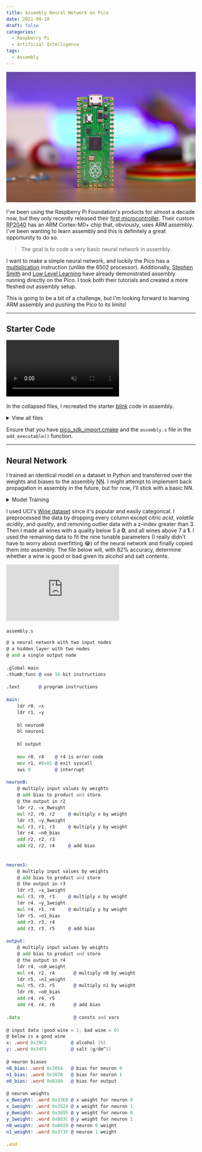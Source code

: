 ```yaml
---
title: Assembly Neural Network on Pico
date: 2021-09-10
draft: false
categories:
  - Raspberry Pi
  - Artificial Intelligence
tags:
  - Assembly
---
```


![Raspberry Pi Pico](/images/20.webp)

I've been using the Raspberry Pi Foundation's products for almost a decade now, but they only recently released their [first microcontroller](https://www.raspberrypi.org/documentation/microcontrollers/raspberry-pi-pico.html). Their custom <abbr title="Raspberry Pi 2040">RP2040</abbr> has an ARM Cortex-M0+ chip that, obviously, uses ARM assembly. I've been wanting to learn assembly and this is definitely a great opportunity to do so.

> The goal is to code a very basic neural network in assembly.

I want to make a simple neural network, and luckily the Pico has a [multiplication](https://developer.arm.com/documentation/ddi0210/c/Introduction/Instruction-set-summary/Thumb-instruction-summary) instruction (unlike the 6502 processor). Additionally, [Stephen Smith](https://smist08.wordpress.com/2021/04/24/bit-banging-the-raspberry-pi-picos-gpio-registers/) and [Low Level Learning](https://www.youtube.com/watch?v=ZS_Cbmf3z-U) have already demonstrated assembly running directly on the Pico. I took both their tutorials and created a more fleshed out assembly setup.

This is going to be a bit of a challenge, but I'm looking forward to learning ARM assembly and pushing the Pico to its limits!

---

## Starter Code

<video controls loop muted preload="metadata" src="/data/blink.mp4#t=0.25"></video>

In the collapsed files, I recreated the starter [_blink_](https://datasheets.raspberrypi.org/soft/blink.uf2) code in assembly.

<details>
<summary>View all files</summary>

`assembly.s`

```asm
.global main
.thumb_func @ use 16-bit instructions

@@@@@@@
.data @ constants and variables
@@@@@@@

gpiosetdiroutreg: .word 0xd0000024 @ address of gpio out register
gpiosetonreg: .word 0xd0000014     @ address of gpio on register
gpiosetoffreg: .word 0xd0000018    @ address of gpio off register

.equ led, 25         @ set led pin to 25
.equ gpio_out, 1     @ enable gpio output
.equ sleep_time, 250 @ sleep time in ms

@@@@@@@
.text @ program instructions
@@@@@@@

main:
    mov r0, #led
    bl gpio_init        @ initialize led pin

    mov r0, #led
    mov r1, #gpio_out
    bl gpiosetout       @ enable led

    b blink


blink:
    mov r0, #led
    bl gpio_on          @ turn on led

    ldr r0, =sleep_time
    bl sleep_ms         @ sleep for sleep_time ms

    mov r0, #led
    bl gpio_off         @ turn off led

    ldr r0, =sleep_time
    bl sleep_ms

    b blink             @ repeat to blink led


gpiosetout:
    movs r3, #1               @ set the output register to 1
    lsl r3, r0                @ shift to pin position
    ldr r2, =gpiosetdiroutreg @ get gpio out address
    ldr r2, [r2]
    str r3, [r2]
    bx lr


gpio_on:
    movs r3, #1
    lsl r3, r0
    ldr r2, =gpiosetonreg  @ get gpio on address
    ldr r2, [r2]
    str r3, [r2]
    bx lr


gpio_off:
    movs r3, #1
    lsl r3, r0
    ldr r2, =gpiosetoffreg @ get gpio off address
    ldr r2, [r2]
    str r3, [r2]
    bx lr

.end
```

`build.sh`

```shell
mkdir build
cd build/
cmake ..
make
cp assembly.uf2 /path/to/RPI-RP2/
```

`CMakeLists.txt and pico_sdk_import.cmake`

```Makefile
# CMakeLists.txt
cmake_minimum_required(VERSION 3.12)

# Pull in SDK (must be before project)
include(pico_sdk_import.cmake)

project(pico-asm C CXX ASM)
set(CMAKE_C_STANDARD 11)
set(CMAKE_CXX_STANDARD 17)

# Initialize the SDK
pico_sdk_init()

add_executable(pico-asm
        assembly.s
        )

# Pull in our pico_stdlib which aggregates commonly used features
target_link_libraries(pico-asm pico_stdlib)

# enable usb output, disable uart output
# pico_enable_stdio_usb(pico-asm 1)
# pico_enable_stdio_uart(pico-asm 0)

# create map/bin/hex/uf2 file etc.
pico_add_extra_outputs(pico-asm)

##########

# pico_sdk_import.cmake
# This is a copy of <PICO_SDK_PATH>/external/pico_sdk_import.cmake

# This can be dropped into an external project to help locate this SDK
# It should be include()ed prior to project()

if (DEFINED ENV{PICO_SDK_PATH} AND (NOT PICO_SDK_PATH))
    set(PICO_SDK_PATH $ENV{PICO_SDK_PATH})
    message("Using PICO_SDK_PATH from environment ('${PICO_SDK_PATH}')")
endif ()

if (DEFINED ENV{PICO_SDK_FETCH_FROM_GIT} AND (NOT PICO_SDK_FETCH_FROM_GIT))
    set(PICO_SDK_FETCH_FROM_GIT $ENV{PICO_SDK_FETCH_FROM_GIT})
    message("Using PICO_SDK_FETCH_FROM_GIT from environment ('${PICO_SDK_FETCH_FROM_GIT}')")
endif ()

if (DEFINED ENV{PICO_SDK_FETCH_FROM_GIT_PATH} AND (NOT PICO_SDK_FETCH_FROM_GIT_PATH))
    set(PICO_SDK_FETCH_FROM_GIT_PATH $ENV{PICO_SDK_FETCH_FROM_GIT_PATH})
    message("Using PICO_SDK_FETCH_FROM_GIT_PATH from environment ('${PICO_SDK_FETCH_FROM_GIT_PATH}')")
endif ()

set(PICO_SDK_PATH "${PICO_SDK_PATH}" CACHE PATH "Path to the Raspberry Pi Pico SDK")
set(PICO_SDK_FETCH_FROM_GIT "${PICO_SDK_FETCH_FROM_GIT}" CACHE BOOL "Set to ON to fetch copy of SDK from git if not otherwise locatable")
set(PICO_SDK_FETCH_FROM_GIT_PATH "${PICO_SDK_FETCH_FROM_GIT_PATH}" CACHE FILEPATH "location to download SDK")

if (NOT PICO_SDK_PATH)
    if (PICO_SDK_FETCH_FROM_GIT)
        include(FetchContent)
        set(FETCHCONTENT_BASE_DIR_SAVE ${FETCHCONTENT_BASE_DIR})
        if (PICO_SDK_FETCH_FROM_GIT_PATH)
            get_filename_component(FETCHCONTENT_BASE_DIR "${PICO_SDK_FETCH_FROM_GIT_PATH}" REALPATH BASE_DIR "${CMAKE_SOURCE_DIR}")
        endif ()
        FetchContent_Declare(
                pico_sdk
                GIT_REPOSITORY https://github.com/raspberrypi/pico-sdk
                GIT_TAG master
        )
        if (NOT pico_sdk)
            message("Downloading Raspberry Pi Pico SDK")
            FetchContent_Populate(pico_sdk)
            set(PICO_SDK_PATH ${pico_sdk_SOURCE_DIR})
        endif ()
        set(FETCHCONTENT_BASE_DIR ${FETCHCONTENT_BASE_DIR_SAVE})
    else ()
        message(FATAL_ERROR
                "SDK location was not specified. Please set PICO_SDK_PATH or set PICO_SDK_FETCH_FROM_GIT to on to fetch from git."
                )
    endif ()
endif ()

get_filename_component(PICO_SDK_PATH "${PICO_SDK_PATH}" REALPATH BASE_DIR "${CMAKE_BINARY_DIR}")
if (NOT EXISTS ${PICO_SDK_PATH})
    message(FATAL_ERROR "Directory '${PICO_SDK_PATH}' not found")
endif ()

set(PICO_SDK_INIT_CMAKE_FILE ${PICO_SDK_PATH}/pico_sdk_init.cmake)
if (NOT EXISTS ${PICO_SDK_INIT_CMAKE_FILE})
    message(FATAL_ERROR "Directory '${PICO_SDK_PATH}' does not appear to contain the Raspberry Pi Pico SDK")
endif ()

set(PICO_SDK_PATH ${PICO_SDK_PATH} CACHE PATH "Path to the Raspberry Pi Pico SDK" FORCE)

include(${PICO_SDK_INIT_CMAKE_FILE})
```

</details>

Ensure that you have [pico_sdk_import.cmake](https://raw.githubusercontent.com/raspberrypi/pico-examples/master/pico_sdk_import.cmake) and the `assembly.s` file in the `add_executable()` function.

---

## Neural Network

I trained an identical model on a dataset in Python and transferred over the weights and biases to the assembly <abbr title="Neural Network">NN</abbr>. I might attempt to implement back propagation in assembly in the future, but for now, I'll stick with a basic NN.

<details>
<summary>Model Training</summary>

# Small Wine Neural Network

## Imports and Setup

```python
import pandas as pd
from scipy import stats
import numpy as np

from sklearn.model_selection import train_test_split
from sklearn.preprocessing import StandardScaler
from sklearn.metrics import confusion_matrix, classification_report

import torch
from torch.utils.data import Dataset, DataLoader
import torch.nn as nn
import torch.optim as optim

import seaborn as sns
import matplotlib.pyplot as plt
```

```python
def plot(t_losses, t_accuracies):
    fig, axs = plt.subplots(1)

    ax1 = axs
    color = 'tab:red'
    ax1.set_xlabel('training steps')
    ax1.set_ylabel('loss', color=color)
    ax1.plot(range(len(t_losses)), t_losses, color=color)
    ax1.tick_params(axis='y', labelcolor=color)

    ax2 = ax1.twinx()

    color = 'tab:blue'
    ax2.set_ylabel('accuracy', color=color)
    ax2.plot(range(len(t_accuracies)), t_accuracies, color=color)
    ax2.tick_params(axis='y', labelcolor=color)

    fig.tight_layout()
    plt.show()
```

## Data Preprocessing

```python
white_wine = pd.read_csv('winequality-white.csv')
red_wine = pd.read_csv('winequality-red.csv')

wine = white_wine.append(red_wine, ignore_index=True)

include = ['alcohol', 'chlorides', 'quality']

wine = wine[include]

wine = wine[(np.abs(stats.zscore(wine)) < 3).all(axis=1)].reset_index(drop=True)

wine[include[2]] = wine[include[2]].map(
    lambda quality: 1 if quality in [8, 9] else (0 if quality in [3, 4] else -1)
)

wine = wine[wine[include[2]] != -1]

wine[include[:2]] -= np.mean(wine[include[:2]])
```

## 1. Data exploration

```python
wine
```

<table>
  <thead>
    <tr>
      <th></th>
      <th>alcohol</th>
      <th>chlorides</th>
      <th>quality</th>
    </tr>
  </thead>
  <tbody>
    <tr>
      <th>17</th>
      <td>1.901724</td>
      <td>-0.01986</td>
      <td>1</td>
    </tr>
    <tr>
      <th>20</th>
      <td>1.901724</td>
      <td>-0.01986</td>
      <td>1</td>
    </tr>
    <tr>
      <th>22</th>
      <td>-0.398276</td>
      <td>0.00014</td>
      <td>1</td>
    </tr>
    <tr>
      <th>44</th>
      <td>-1.098276</td>
      <td>0.01414</td>
      <td>0</td>
    </tr>
    <tr>
      <th>66</th>
      <td>-0.198276</td>
      <td>-0.00286</td>
      <td>1</td>
    </tr>
    <tr>
      <th>...</th>
      <td>...</td>
      <td>...</td>
      <td>...</td>
    </tr>
    <tr>
      <th>6240</th>
      <td>-0.798276</td>
      <td>0.03114</td>
      <td>0</td>
    </tr>
    <tr>
      <th>6242</th>
      <td>-0.598276</td>
      <td>0.06514</td>
      <td>0</td>
    </tr>
    <tr>
      <th>6244</th>
      <td>0.001724</td>
      <td>0.01114</td>
      <td>0</td>
    </tr>
    <tr>
      <th>6280</th>
      <td>-1.848276</td>
      <td>0.03314</td>
      <td>0</td>
    </tr>
    <tr>
      <th>6308</th>
      <td>0.501724</td>
      <td>0.02514</td>
      <td>1</td>
    </tr>
  </tbody>
</table>

406 rows × 3 columns

```python
wine['quality'].value_counts()
```

    0    213
    1    193
    Name: quality, dtype: int64

possible for white:
chlorides
alcohol

possible for red:
chlorides
sulfates
alcohol
volatile acidity

intersect:
chlorides, alcohol

```python
#Composition of citric acid go higher as we go higher in the quality of the wine
fig = plt.figure(figsize = (10,6))
sns.barplot(x = 'quality', y = include[0], data = wine)
```

    <AxesSubplot:xlabel='quality', ylabel='alcohol'>

```python
#Composition of chloride also go down as we go higher in the quality of the wine
fig = plt.figure(figsize = (10,6))
sns.barplot(x = 'quality', y = include[1], data = wine)
```

    <AxesSubplot:xlabel='quality', ylabel='chlorides'>

```python
wine.plot.scatter(x = include[0],
                  y = include[1],
                  c = include[2],
                  colormap='viridis')
```

    <AxesSubplot:xlabel='alcohol', ylabel='chlorides'>

## 2. Data Preparation

```python
val_cnt = wine[include[2]].value_counts()
min_sample = val_cnt.min()

wine = wine.groupby(include[2]).apply(lambda s: s.sample(min_sample))
```

```python
wine = wine.sample(frac=1).reset_index(drop=True)

ratio = 0
train, validate = np.split(wine, [int((1-ratio)*len(wine))])
```

```python
X_train = np.array(train[include[:2]])
X_test = np.array(train[include[:2]])

y_train = np.array(train[[include[2]]])
y_test = np.array(train[[include[2]]])
```

### 2.1 PyTorch Loaders

```python
## train data
class trainData(Dataset):

    def __init__(self, X_data, y_data):
        self.X_data = X_data
        self.y_data = y_data

    def __getitem__(self, index):
        return self.X_data[index], self.y_data[index]

    def __len__ (self):
        return len(self.X_data)


train_data = trainData(torch.FloatTensor(X_train),
                       torch.FloatTensor(y_train))
## test data
class testData(Dataset):

    def __init__(self, X_data):
        self.X_data = X_data

    def __getitem__(self, index):
        return self.X_data[index]

    def __len__ (self):
        return len(self.X_data)


test_data = testData(torch.FloatTensor(X_test))
```

## 3. Fully Connected Neural Network

```python
BATCH_SIZE = 64
LEARNING_RATE = 0.001

train_loader = DataLoader(dataset=train_data, batch_size=BATCH_SIZE, shuffle=True)
test_loader = DataLoader(dataset=test_data, batch_size=1)

class binaryClassification(nn.Module):
    def __init__(self):
        super(binaryClassification, self).__init__()
        # Number of input features is 2.
        self.layer_1 = nn.Linear(2, 2)
        self.layer_out = nn.Linear(2, 1)
        self.tan = nn.Tanh()

    def forward(self, inputs):
        x = self.tan(self.layer_1(inputs))
        x = self.layer_out(x)

        return x


device = torch.device("cuda:0" if torch.cuda.is_available() else "cpu")

model = binaryClassification()
model.to(device)
print(model)
criterion = nn.BCEWithLogitsLoss()
optimizer = optim.Adam(model.parameters(), lr=LEARNING_RATE)

def binary_acc(y_pred, y_test):
    y_pred_tag = torch.round(torch.sigmoid(y_pred))

    correct_results_sum = (y_pred_tag == y_test).sum().float()
    acc = correct_results_sum/y_test.shape[0]
    acc = torch.round(acc * 100)

    return acc
```

    binaryClassification(
      (layer_1): Linear(in_features=2, out_features=2, bias=True)
      (layer_out): Linear(in_features=2, out_features=1, bias=True)
      (tan): Tanh()
    )

```python
found = False

while not found:
    EPOCHS = 500

    losses = []
    accuracies = []

    model = binaryClassification()
    model.to(device)
    criterion = nn.BCEWithLogitsLoss()
    optimizer = optim.Adam(model.parameters(), lr=LEARNING_RATE)

    model.train()
    for e in range(1, EPOCHS+1):
        epoch_loss = 0
        epoch_acc = 0
        for X_batch, y_batch in train_loader:
            X_batch, y_batch = X_batch.to(device), y_batch.to(device)
            optimizer.zero_grad()

            y_pred = model(X_batch)

            loss = criterion(y_pred, y_batch)
            acc = binary_acc(y_pred, y_batch)

            loss.backward()
            optimizer.step()

            epoch_loss += loss.item()
            epoch_acc += acc.item()

        avg_loss = epoch_loss/len(train_loader)
        avg_acc = epoch_acc/len(train_loader)

        losses.append(avg_loss)
        accuracies.append(avg_acc)

        if avg_acc > 80:
            found = True
            break

    print(max(accuracies), accuracies.index(max(accuracies)))

    if found:
        break

plot(losses, accuracies)
```

    80.28571428571429 32

## 4. Evaluate

```python
y_pred_list = []
model.eval()
with torch.no_grad():
    for X_batch in test_loader:
        X_batch = X_batch.to(device)
        y_test_pred = model(X_batch)
        y_test_pred = torch.sigmoid(y_test_pred)
        y_pred_tag = torch.round(y_test_pred)
        y_pred_list.append(y_pred_tag.cpu().numpy())

y_pred_list = [a.squeeze().tolist() for a in y_pred_list]
```

```python
confusion_matrix(y_test, y_pred_list)
```

    array([[181,  12],
           [ 77, 116]])

```python
print(classification_report(y_test, y_pred_list))
```

                  precision    recall  f1-score   support

               0       0.70      0.94      0.80       193
               1       0.91      0.60      0.72       193

        accuracy                           0.77       386
       macro avg       0.80      0.77      0.76       386
    weighted avg       0.80      0.77      0.76       386

## 4. Export Parameters

```python
for name, param in model.named_parameters():
    if param.requires_grad:
        print(name, param.data)
```

    layer_1.weight tensor([[ 0.4924, -0.2594],
            [-0.4551,  0.1832]])
    layer_1.bias tensor([-0.5771, -0.1374])
    layer_out.weight tensor([[-0.3158, -0.8081]])
    layer_out.bias tensor([-0.4264])

```python
def function(x):
    # function activation function: f(x) = 1 / (1 + e^(-x))
    return 1 / ( 1 + 2.718282 ** -x )
#     return np.tanh(x)


def deriv_function(x):
    # Derivative of function: f'(x) = f(x) * (1 - f(x))
    return function(x) * ( 1 - function(x) )
#     return 1 - np.power(np.tanh(x), 2)



def mse_loss(y_true, y_pred):
    # y_true and y_pred are numpy arrays of the same length.
    return ((y_true - y_pred)**2).mean()


class NeuralNetwork:
    '''
  A neural network with:
    - 2 inputs
    - a hidden layer with 2 neurons (h1, h2)
    - an output layer with 1 neuron (o1)
  '''
    def __init__(self):
        # Weights
        self.w1 = np.random.normal()
        self.w2 = np.random.normal()
        self.w3 = np.random.normal()
        self.w4 = np.random.normal()
        self.w5 = np.random.normal()
        self.w6 = np.random.normal()

        # Biases
        self.b1 = np.random.normal()
        self.b2 = np.random.normal()
        self.b3 = np.random.normal()

        self.learn_rate = .005

    def __str__(self):
        return f'weights: {self.w1} {self.w2} {self.w3} {self.w4} {self.w5} {self.w6} biases: {self.b1} {self.b2} {self.b3}'

    def feedforward(self, x):
        # x is a numpy array with 2 elements.
        h1 = function(self.w1 * x[0] + self.w2 * x[1] + self.b1)
        h2 = function(self.w3 * x[0] + self.w4 * x[1] + self.b2)
        o1 = function(self.w5 * h1 + self.w6 * h2 + self.b3)
        return o1

    def train(self, data, all_y_trues):
        '''
    - data is a (n x 2) numpy array, n = # of samples in the dataset.
    - all_y_trues is a numpy array with n elements.
      Elements in all_y_trues correspond to those in data.
    '''
        epochs = 12000  # number of times to loop through the entire dataset
        self.losses = []
        self.accs = []

        for epoch in range(epochs):
            for x, y_true in zip(data, all_y_trues):
                # --- Do a feedforward (we'll need these values later)
                sum_h1 = self.w1 * x[0] + self.w2 * x[1] + self.b1
                h1 = function(sum_h1)

                sum_h2 = self.w3 * x[0] + self.w4 * x[1] + self.b2
                h2 = function(sum_h2)

                sum_o1 = self.w5 * h1 + self.w6 * h2 + self.b3
                o1 = function(sum_o1)
                y_pred = o1

                # --- Calculate partial derivatives.
                # --- Naming: p_L_p_w1 stands for "partial L partial w1"
                p_L_p_ypred = -2 * (y_true - y_pred)

                # Neuron o1
                p_ypred_p_w5 = h1 * deriv_function(sum_o1)
                p_ypred_p_w6 = h2 * deriv_function(sum_o1)
                p_ypred_p_b3 = deriv_function(sum_o1)

                p_ypred_p_h1 = self.w5 * deriv_function(sum_o1)
                p_ypred_p_h2 = self.w6 * deriv_function(sum_o1)

                # Neuron h1
                p_h1_p_w1 = x[0] * deriv_function(sum_h1)
                p_h1_p_w2 = x[1] * deriv_function(sum_h1)
                p_h1_p_b1 = deriv_function(sum_h1)

                # Neuron h2
                p_h2_p_w3 = x[0] * deriv_function(sum_h2)
                p_h2_p_w4 = x[1] * deriv_function(sum_h2)
                p_h2_p_b2 = deriv_function(sum_h2)

                # --- Update weights and biases
                # Neuron h1
                self.w1 -= self.learn_rate * p_L_p_ypred * p_ypred_p_h1 * p_h1_p_w1
                self.w2 -= self.learn_rate * p_L_p_ypred * p_ypred_p_h1 * p_h1_p_w2
                self.b1 -= self.learn_rate * p_L_p_ypred * p_ypred_p_h1 * p_h1_p_b1

                # Neuron h2
                self.w3 -= self.learn_rate * p_L_p_ypred * p_ypred_p_h2 * p_h2_p_w3
                self.w4 -= self.learn_rate * p_L_p_ypred * p_ypred_p_h2 * p_h2_p_w4
                self.b2 -= self.learn_rate * p_L_p_ypred * p_ypred_p_h2 * p_h2_p_b2

                # Neuron o1
                self.w5 -= self.learn_rate * p_L_p_ypred * p_ypred_p_w5
                self.w6 -= self.learn_rate * p_L_p_ypred * p_ypred_p_w6
                self.b3 -= self.learn_rate * p_L_p_ypred * p_ypred_p_b3

            # --- Calculate total loss at the end of each epoch
            if epoch % 1000 == 0:
                y_preds = np.apply_along_axis(self.feedforward, 1, data)
                acc = 100*np.count_nonzero(all_y_trues == y_preds.round())/len(data)
                loss = mse_loss(all_y_trues, y_preds)
                self.losses.append(loss)
                self.accs.append(acc)
                print("epoch %d\tloss: %f\taccuracy: %f" % (epoch, loss, acc))

    def plot(self):
        fig, axs = plt.subplots(1)

        ax1 = axs
        color = 'tab:red'
        ax1.set_xlabel('training steps')
        ax1.set_ylabel('loss', color=color)
        ax1.plot(range(len(self.losses)), self.losses, color=color)
        ax1.tick_params(axis='y', labelcolor=color)

        ax2 = ax1.twinx()  # instantiate a second axes that shares the same x-axis

        color = 'tab:blue'
        ax2.set_ylabel('accuracy', color=color)  # we already handled the x-label with ax1
        ax2.plot(range(len(self.accs)), self.accs, color=color)
        ax2.tick_params(axis='y', labelcolor=color)

        fig.tight_layout()  # otherwise the right y-label is slightly clipped
        plt.show()

# network = NeuralNetwork()
# Train our neural network!
network.learn_rate = 0.00005
network.train(X_train, y_train.reshape(-1,))

print(network)
network.plot()

acc = 100*np.count_nonzero(y_train.reshape(-1,) == np.apply_along_axis(network.feedforward, 1, X_train).round())/len(X_train)
print(acc)
```

    epoch 0	loss: 0.132531	accuracy: 81.865285
    epoch 1000	loss: 0.132531	accuracy: 81.865285
    epoch 2000	loss: 0.132531	accuracy: 81.865285
    epoch 3000	loss: 0.132531	accuracy: 81.865285
    epoch 4000	loss: 0.132531	accuracy: 81.865285
    epoch 5000	loss: 0.132531	accuracy: 81.865285
    epoch 6000	loss: 0.132531	accuracy: 81.865285
    epoch 7000	loss: 0.132531	accuracy: 81.865285
    epoch 8000	loss: 0.132531	accuracy: 81.865285
    epoch 9000	loss: 0.132531	accuracy: 81.865285
    epoch 10000	loss: 0.132531	accuracy: 81.865285
    epoch 11000	loss: 0.132531	accuracy: 81.865285
    weights: -0.5241537557697997 8.022605603367996 -36.627811690638175 17.293829646720408 -27.715390143478537 6.900655940087721 biases: -1.6997071090811102 -70.55616344362397 3.983528397200501

    81.86528497409327

## Best Model

81.9%
weights: -0.5258128356790649 8.030110880882871 -36.62607954699542 17.289156778336512 -27.706516193146673 6.907676857161875 biases: -1.7036051769265983 -70.55261667300597 3.9689563659447864

weights: -0.5252373683043017 8.028392381234099 -36.62651348093277 17.29032523800684 -27.70874002300861 6.906127236792722 biases: -1.7024063171579678 -70.55350171869333 3.9732754230651444

79%
weights: -0.7985963217884304 8.47287278322075 -5.045041523588488 -1.042118489749843 -10.069041616614001 5.490090153973683 biases: -0.42784383682720145 -9.312642567784899 3.6226994842694573

</details>

I used UCI's [Wine dataset](https://kaggle.com/uciml/red-wine-quality-cortez-et-al-2009) since it's popular and easily categorical. I preprocessed the data by dropping every column except _citric acid_, _volatile acidity_, and _quality_, and removing outlier data with a z-index greater than 3. Then I made all wines with a quality below 5 a **0**, and all wines above 7 a **1**. I used the remaining data to fit the nine tunable parameters (I really didn't have to worry about overfitting 😂) of the neural network and finally copied them into assembly. The file below will, with 82% accuracy, determine whether a wine is good or bad given its alcohol and salt contents.

<iframe frameborder="0" src="https://replit.com/@splch/WineNet?lite=1"></iframe>

`assembly.s`

```asm
@ a neural network with two input nodes
@ a hidden layer with two nodes
@ and a single output node

.global main
.thumb_func @ use 16-bit instructions

.text       @ program instructions

main:
    ldr r0, =x
    ldr r1, =y

    bl neuron0
    bl neuron1

    bl output

    mov r0, r4    @ r4 is error code
    mov r1, #0x01 @ exit syscall
    swi 0         @ interrupt

neuron0:
    @ multiply input values by weights
    @ add bias to product and store
    @ the output in r2
    ldr r2, =x_0weight
    mul r2, r0, r2     @ multiply x by weight
    ldr r3, =y_0weight
    mul r3, r1, r3     @ multiply y by weight
    ldr r4, =n0_bias
    add r2, r2, r3
    add r2, r2, r4     @ add bias


neuron1:
    @ multiply input values by weights
    @ add bias to product and store
    @ the output in r3
    ldr r3, =x_1weight
    mul r3, r0, r3     @ multiply x by weight
    ldr r4, =y_1weight
    mul r4, r1, r4     @ multiply y by weight
    ldr r5, =n1_bias
    add r3, r3, r4
    add r3, r3, r5     @ add bias

output:
    @ multiply input values by weights
    @ add bias to product and store
    @ the output in r4
    ldr r4, =n0_weight
    mul r4, r2, r4       @ multiply n0 by weight
    ldr r5, =n1_weight
    mul r5, r3, r5       @ multiply n1 by weight
    ldr r6, =o0_bias
    add r4, r4, r5
    add r4, r4, r6       @ add bias

.data                    @ consts and vars

@ input data (good wine = 1, bad wine = 0)
@ below is a good wine
x: .word 0x39C2         @ alcohol (%)
y: .word 0x34F5         @ salt (g/dm^3)

@ neuron biases
n0_bias: .word 0x305A   @ bias for neuron 0
n1_bias: .word 0x307B   @ bias for neuron 1
o0_bias: .word 0xB10A   @ bias for output

@ neuron weights
x_0weight: .word 0x33E8 @ x weight for neuron 0
x_1weight: .word 0x3524 @ x weight for neuron 1
y_0weight: .word 0x3695 @ y weight for neuron 0
y_1weight: .word 0xB83C @ y weight for neuron 1
n0_weight: .word 0xB028 @ neuron 0 weight
n1_weight: .word 0x373F @ neuron 1 weight

.end
```
